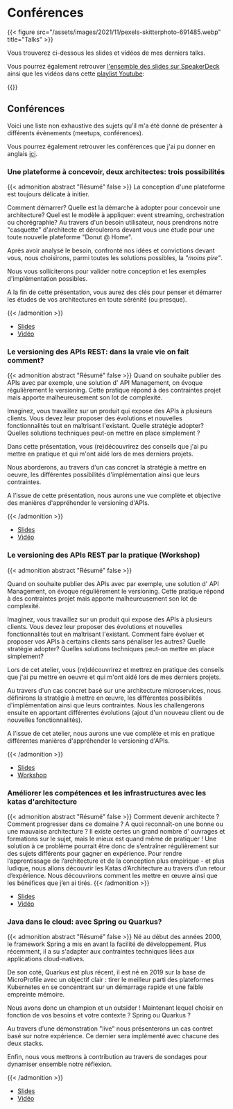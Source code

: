 # Conférences


{{< figure src="/assets/images/2021/11/pexels-skitterphoto-691485.webp" title="Talks" >}}

Vous trouverez ci-dessous les slides et vidéos de mes derniers talks.

Vous pourrez également retrouver [l'ensemble des slides sur SpeakerDeck](https://speakerdeck.com/alexandretouret) ainsi que les vidéos dans cette [playlist Youtube](https://www.youtube.com/watch?v=DKfR5AVD_AM&list=PL_s9loQqLrqrKakCB6LbOoxn2PrwCntQt):

{{<youtubepl id="PL_s9loQqLrqrKakCB6LbOoxn2PrwCntQt">}}

## Conférences

Voici une liste non exhaustive des sujets qu'il m'a été donné de présenter à différents évènements (meetups, conférences).

Vous pourrez également retrouver les conférences que j'ai pu donner en anglais [ici](/en/talks). 

### Une plateforme à concevoir, deux architectes: trois possibilités
{{< admonition abstract "Résumé" false >}}
La conception d'une plateforme est toujours délicate à initier.

Comment démarrer? Quelle est la démarche à adopter pour concevoir une architecture? Quel est le modèle à appliquer: event streaming, orchestration ou chorégraphie?
Au travers d'un besoin utilisateur, nous prendrons notre "casquette" d'architecte et déroulerons devant vous une étude pour une toute nouvelle plateforme "Donut @ Home".

Après avoir analysé le besoin, confronté nos idées et convictions devant vous, nous choisirons, parmi toutes les solutions possibles, la *"moins pire"*.

Nous vous solliciterons pour valider notre conception et les exemples d'implémentation possibles.

A la fin de cette présentation, vous aurez des clés pour penser et démarrer les études de vos architectures en toute sérénité (ou presque).

{{< /admonition >}}
* [Slides](https://speakerdeck.com/alexandretouret/tadx-23-une-plateforme-a-concevoir-deux-architectes-trois-possibilites)
* [Vidéo](https://www.youtube.com/watch?v=Mkol6zyJN8Y&list=PL_s9loQqLrqrKakCB6LbOoxn2PrwCntQt&index=2)

### Le versioning des APIs REST: dans la vraie vie on fait comment?

{{< admonition abstract "Résumé" false >}}
Quand on souhaite publier des APIs avec par exemple, une solution d' API Management, on évoque régulièrement le versioning. Cette pratique répond à des contraintes projet mais apporte malheureusement son lot de complexité.

Imaginez, vous travaillez sur un produit qui expose des APIs à plusieurs clients. Vous devez leur proposer des évolutions et nouvelles fonctionnalités tout en maîtrisant l'existant.
Quelle stratégie adopter? Quelles solutions techniques peut-on mettre en place simplement ?

Dans cette présentation, vous (re)découvrirez des conseils que j'ai pu mettre en pratique et qui m'ont aidé lors de mes derniers projets.

Nous aborderons, au travers d'un cas concret la stratégie à mettre en oeuvre, les différentes possibilités d'implémentation ainsi que leurs contraintes.

A l’issue de cette présentation, nous aurons une vue complète et objective des manières d'appréhender le versioning d'APIs.

{{< /admonition >}}

* [Slides](https://speakerdeck.com/alexandretouret/dfl23-le-versioning-des-apis-rest-dans-la-vraie-vie-on-fait-comment)
* [Vidéo](https://www.youtube.com/watch?v=m8DbVbMDe2w)

### Le versioning des APIs REST par la pratique (Workshop)

{{< admonition abstract "Résumé" false >}}

Quand on souhaite publier des APIs avec par exemple, une solution d' API Management, on évoque régulièrement le versioning. Cette pratique répond à des contraintes projet mais apporte malheureusement son lot de complexité.

Imaginez, vous travaillez sur un produit qui expose des APIs à plusieurs clients. Vous devez leur proposer des évolutions et nouvelles fonctionnalités tout en maîtrisant l'existant.
Comment faire évoluer et proposer vos APIs à certains clients sans pénaliser les autres? Quelle stratégie adopter? Quelles solutions techniques peut-on mettre en place simplement?

Lors de cet atelier, vous (re)découvrirez et mettrez en pratique des conseils que j'ai pu mettre en oeuvre et qui m'ont aidé lors de mes derniers projets.

Au travers d'un cas concret basé sur une architecture microservices, nous définirons la stratégie à mettre en œuvre, les différentes possibilités d'implémentation ainsi que leurs contraintes.
Nous les challengerons ensuite en apportant différentes évolutions (ajout d'un nouveau client ou de nouvelles fonctionnalités).

A l’issue de cet atelier, nous aurons une vue complète et mis en pratique différentes manières d'appréhender le versioning d'APIs.

{{< /admonition >}}

* [Slides](https://speakerdeck.com/alexandretouret/le-versioning-des-apis-rest-par-la-pratique)
* [Workshop](https://github.com/alexandre-touret/rest-apis-versionning-workshop)

### Améliorer les compétences et les infrastructures avec les katas d'architecture

{{< admonition abstract "Résumé" false >}}
Comment devenir architecte ? Comment progresser dans ce domaine ? A quoi reconnaît-on une bonne ou une mauvaise architecture ? Il existe certes un grand nombre d' ouvrages et formations sur le sujet, mais le mieux est quand même de pratiquer !
Une solution à ce problème pourrait être donc de s’entraîner régulièrement sur des sujets différents pour gagner en expérience.
Pour rendre l’apprentissage de l’architecture et de la conception plus empirique - et plus ludique, nous allons découvrir les Katas d’Architecture au travers d’un retour d’expérience. Nous découvrirons comment les mettre en œuvre ainsi que les bénéfices que j’en ai tirés.
{{< /admonition >}}


* [Slides](https://speakerdeck.com/alexandretouret/lyon-jug-2023-ameliorer-les-competences-et-les-infrastructures-avec-les-katas-darchitecture)
* [Vidéo](https://www.youtube.com/watch?v=DKfR5AVD_AM&list=PL_s9loQqLrqrKakCB6LbOoxn2PrwCntQt&index=3)

### Java dans le cloud: avec Spring ou Quarkus?

{{< admonition abstract "Résumé" false >}}
Né au début des années 2000, le framework Spring a mis en avant la facilité de développement. Plus récemment, il a su s'adapter aux contraintes techniques liées aux applications cloud-natives.

De son coté, Quarkus est plus récent, il est né en 2019 sur la base de MicroProfile avec un objectif clair : tirer le meilleur parti des plateformes Kubernetes en se concentrant sur un démarrage rapide et une faible empreinte mémoire.

Nous avons donc un champion et un outsider !
Maintenant lequel choisir en fonction de vos besoins et votre contexte ? Spring ou Quarkus ?

Au travers d'une démonstration "live" nous présenterons un cas contret basé sur notre expérience.
Ce dernier sera implémenté avec chacune des deux stacks.

Enfin, nous vous mettrons à contribution au travers de sondages pour dynamiser ensemble notre réflexion.

{{< /admonition >}}

* [Slides](https://speakerdeck.com/alexandretouret/cloud-nord-22-java-dans-le-cloud-avec-spring-ou-quarkus)
* [Vidéo](https://www.youtube.com/watch?v=bfWnMi0Ni4o&list=PL_s9loQqLrqrKakCB6LbOoxn2PrwCntQt&index=10)

